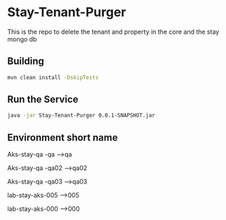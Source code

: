 # Stay-Tenant-Purger

This is the repo to delete the tenant and property in the core and the stay mongo db


## Building

```bash
mvn clean install -DskipTests
```
## Run the Service
```bash
java -jar Stay-Tenant-Purger 0.0.1-SNAPSHOT.jar
```
## Environment short name

Aks-stay-qa -qa     -->qa 

Aks-stay-qa -qa02   -->qa02

Aks-stay-qa -qa03   -->qa03

lab-stay-aks-005    -->005

lab-stay-aks-000    -->000
